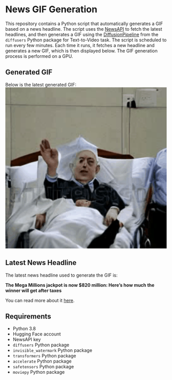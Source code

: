 # News GIF Generation
This repository contains a Python script that automatically generates a GIF based on a news headline. The script uses the [NewsAPI](https://newsapi.org/) to fetch the latest headlines, and then generates a GIF using the [DiffusionPipeline](https://github.com/huggingface/diffusers) from the `diffusers` Python package for Text-to-Video task.
The script is scheduled to run every few minutes. Each time it runs, it fetches a new headline and generates a new GIF, which is then displayed below. The GIF generation process is performed on a GPU.

## Generated GIF
Below is the latest generated GIF:
![Generated GIF](output.gif?raw=true&v=1690313629)

## Latest News Headline
The latest news headline used to generate the GIF is:

**The Mega Millions jackpot is now $820 million: Here’s how much the winner will get after taxes**

You can read more about it [here](https://ktla.com/news/california/the-mega-millions-jackpot-is-now-820-million-heres-how-much-the-winner-will-get-after-taxes/).

## Requirements
- Python 3.8
- Hugging Face account
- NewsAPI key
- `diffusers` Python package
- `invisible_watermark` Python package
- `transformers` Python package
- `accelerate` Python package
- `safetensors` Python package
- `moviepy` Python package
